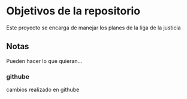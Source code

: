 # Objetivos de la repositorio

Este proyecto se encarga de manejar los planes de la liga de la justicia


## Notas
Pueden hacer lo que quieran...

### githube 
cambios realizado en githube
